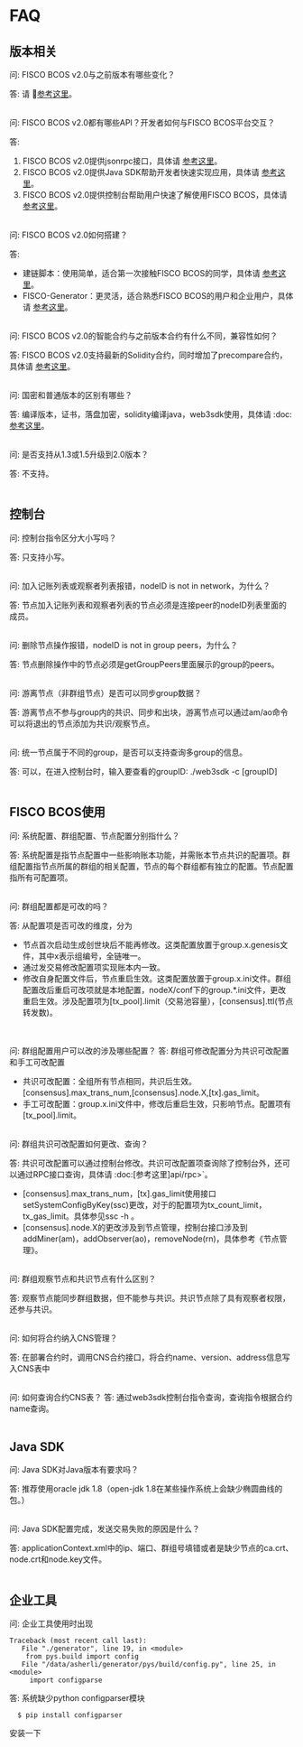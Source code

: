 # FAQ

## 版本相关

问:
  FISCO BCOS v2.0与之前版本有哪些变化？

答:
  请 [参考这里](./whats_new)。
<br /><br />

问:
  FISCO BCOS v2.0都有哪些API？开发者如何与FISCO BCOS平台交互？

答:
  1. FISCO BCOS v2.0提供jsonrpc接口，具体请 [参考这里](./api)。
  2. FISCO BCOS v2.0提供Java SDK帮助开发者快速实现应用，具体请 [参考这里](./sdk/index.html)。
  3. FISCO BCOS v2.0提供控制台帮助用户快速了解使用FISCO BCOS，具体请 [参考这里](./manual/console.md)。
<br /><br />

问:
  FISCO BCOS v2.0如何搭建？

答:
  - 建链脚本：使用简单，适合第一次接触FISCO BCOS的同学，具体请 [参考这里](./manual/build_chain.md)。
  - FISCO-Generator：更灵活，适合熟悉FISCO BCOS的用户和企业用户，具体请 [参考这里](./enterprise/index.html)。
<br /><br />

问:
  FISCO BCOS v2.0的智能合约与之前版本合约有什么不同，兼容性如何？

答:
  FISCO BCOS v2.0支持最新的Solidity合约，同时增加了precompare合约，具体请 [参考这里](developer/index.html)。
<br /><br />

问:
  国密和普通版本的区别有哪些？

答:
  编译版本，证书，落盘加密，solidity编译java，web3sdk使用，具体请 :doc:[参考这里](./manual/guomi.md)。
<br /><br />

问:
  是否支持从1.3或1.5升级到2.0版本？  

答:
  不支持。
<br /><br />

## 控制台

问:
  控制台指令区分大小写吗？

答:
  只支持小写。
<br /><br />

问:
  加入记账列表或观察者列表报错，nodeID is not in network，为什么？

答:
  节点加入记账列表和观察者列表的节点必须是连接peer的nodeID列表里面的成员。
<br /><br />

问:
  删除节点操作报错，nodeID is not in group peers，为什么？

答:
  节点删除操作中的节点必须是getGroupPeers里面展示的group的peers。
<br /><br />

问:
  游离节点（非群组节点）是否可以同步group数据？

答:
  游离节点不参与group内的共识、同步和出块，游离节点可以通过am/ao命令可以将退出的节点添加为共识/观察节点。
<br /><br />

问:
  统一节点属于不同的group，是否可以支持查询多group的信息。

答:
   可以，在进入控制台时，输入要查看的groupID:  ./web3sdk -c [groupID]
<br /><br />

## FISCO BCOS使用

问:
  系统配置、群组配置、节点配置分别指什么？

答:
  系统配置是指节点配置中一些影响账本功能，并需账本节点共识的配置项。群组配置指节点所属的群组的相关配置，节点的每个群组都有独立的配置。节点配置指所有可配置项。
<br /><br />

问:
  群组配置都是可改的吗？

答: 从配置项是否可改的维度，分为

  - 节点首次启动生成创世块后不能再修改。这类配置放置于group.x.genesis文件，其中x表示组编号，全链唯一。
  - 通过发交易修改配置项实现账本内一致。
  - 修改自身配置文件后，节点重启生效。这类配置放置于group.x.ini文件。群组配置改后重启可改项就是本地配置，nodeX/conf下的group.*.ini文件，更改重启生效。涉及配置项为[tx_pool].limit（交易池容量），[consensus].ttl(节点转发数)。  
<br /><br />

问:
  群组配置用户可以改的涉及哪些配置？
答: 群组可修改配置分为共识可改配置和手工可改配置

  - 共识可改配置：全组所有节点相同，共识后生效。[consensus].max_trans_num,[consensus].node.X,[tx].gas_limit。
  - 手工可改配置：group.x.ini文件中，修改后重启生效，只影响节点。配置项有[tx_pool].limit。
<br /><br />

问:
  群组共识可改配置如何更改、查询？

答: 共识可改配置可以通过控制台修改。共识可改配置项查询除了控制台外，还可以通过RPC接口查询，具体请 :doc:[参考这里]api/rpc>`。

  + [consensus].max_trans_num，[tx].gas_limit使用接口setSystemConfigByKey(ssc)更改，对于的配置项为tx_count_limit，tx_gas_limit。具体参见ssc -h 。
  + [consensus].node.X的更改涉及到节点管理，控制台接口涉及到addMiner(am)，addObserver(ao)，removeNode(rn)，具体参考《节点管理》。
<br /><br />

问:
  群组观察节点和共识节点有什么区别？

答:
  观察节点能同步群组数据，但不能参与共识。共识节点除了具有观察者权限，还参与共识。
<br /><br />

问:
  如何将合约纳入CNS管理？

答:
  在部署合约时，调用CNS合约接口，将合约name、version、address信息写入CNS表中
<br /><br />

问:
  如何查询合约CNS表？
答:
  通过web3sdk控制台指令查询，查询指令根据合约name查询。
<br /><br />

## Java SDK

问:
  Java SDK对Java版本有要求吗？

答:
  推荐使用oracle jdk 1.8（open-jdk 1.8在某些操作系统上会缺少椭圆曲线的包。） 
<br /><br />

问:
  Java SDK配置完成，发送交易失败的原因是什么？  

答:
  applicationContext.xml中的ip、端口、群组号填错或者是缺少节点的ca.crt、node.crt和node.key文件。
<br /><br />

## 企业工具

问:
  企业工具使用时出现
```
Traceback (most recent call last):
   File "./generator", line 19, in <module>
    from pys.build import config
   File "/data/asherli/generator/pys/build/config.py", line 25, in <module>
     import configparse
```

答:
  系统缺少python configparser模块 

```shell
  $ pip install configparser
```

  安装一下
<br /><br />
